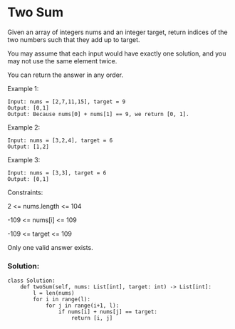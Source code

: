 # Two Sum

Given an array of integers nums and an integer target, return indices of the two numbers such that they add up to target.

You may assume that each input would have exactly one solution, and you may not use the same element twice.

You can return the answer in any order.

 

Example 1:
```
Input: nums = [2,7,11,15], target = 9
Output: [0,1]
Output: Because nums[0] + nums[1] == 9, we return [0, 1].
```
Example 2:
```
Input: nums = [3,2,4], target = 6
Output: [1,2]
```
Example 3:
```
Input: nums = [3,3], target = 6
Output: [0,1]
 ```

Constraints:

2 <= nums.length <= 104

-109 <= nums[i] <= 109

-109 <= target <= 109

Only one valid answer exists.

### Solution:
```
class Solution:
    def twoSum(self, nums: List[int], target: int) -> List[int]:
        l = len(nums)
        for i in range(l):
            for j in range(i+1, l):
                if nums[i] + nums[j] == target:
                    return [i, j]
```
